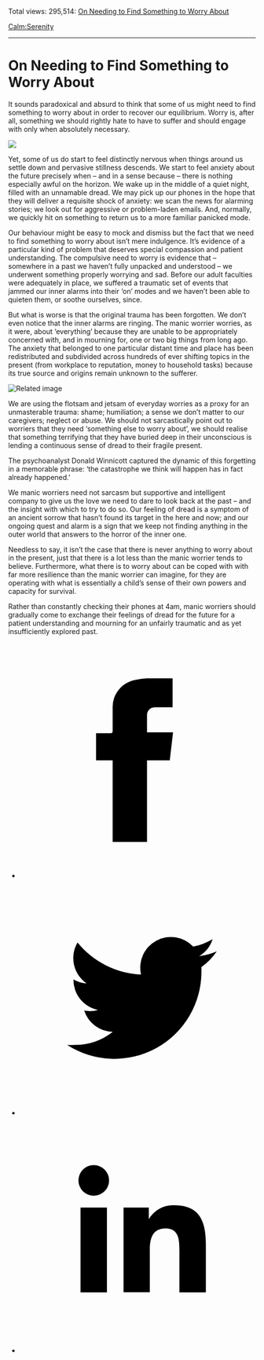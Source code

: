 Total views: 295,514: [On Needing to Find Something to Worry About](https://www.theschooloflife.com/thebookoflife/on-needing-to-find-something-to-worry-about/)

[Calm:](https://www.theschooloflife.com/thebookoflife/category/calm/)[Serenity](https://www.theschooloflife.com/thebookoflife/category/calm/serenity/)

* * *

# On Needing to Find Something to Worry About
<style>
						.alignnone {
  display: block;
  margin-left: auto;
  margin-right: auto;
  align: center:
}

.addtoany_share_save_container {
display:none;
}

.wp-block-image {
		display: block;
  margin-left: auto;
  margin-right: auto;
  width: 50%;
}

.aligncenter {
display: block;
  margin-left: auto;
  margin-right: auto;
  align: center:
}

@media only screen and (max-width: 500px) {
  .wp-block-image {
		display: block;
  margin-left: auto;
  margin-right: auto;
  width: 100%;
} }

h1 {max-width: 600px !important;
}
.s18-single-post .content-area .site-main article .post-cat-header-display + .old-wrapper p {
    font-size: 1.200em
}
						</style>

It sounds paradoxical and absurd to think that some of us might need to find something to worry about in order to recover our equilibrium. Worry is, after all, something we should rightly hate to have to suffer and should engage with only when absolutely necessary.

![](https://www.theschooloflife.com/thebookoflife/wp-content/uploads/2018/05/hockney.png)

Yet, some of us do start to feel distinctly nervous when things around us settle down and pervasive stillness descends. We start to feel anxiety about the future precisely when – and in a sense because – there is nothing especially awful on the horizon. We wake up in the middle of a quiet night, filled with an unnamable dread. We may pick up our phones in the hope that they will deliver a requisite shock of anxiety: we scan the news for alarming stories; we look out for aggressive or problem-laden emails. And, normally, we quickly hit on something to return us to a more familiar panicked mode.

Our behaviour might be easy to mock and dismiss but the fact that we need to find something to worry about isn’t mere indulgence. It’s evidence of a particular kind of problem that deserves special compassion and patient understanding. The compulsive need to worry is evidence that – somewhere in a past we haven’t fully unpacked and understood – we underwent something properly worrying and sad. Before our adult faculties were adequately in place, we suffered&nbsp;a traumatic set of events that jammed our inner alarms into their ‘on’ modes and we haven’t been able to quieten them, or soothe ourselves, since.

But what is worse is that the original trauma has been forgotten. We don’t even notice that the inner alarms are ringing. The manic worrier worries, as it were, about ‘everything’ because they are unable to be appropriately concerned with, and in mourning for, one or two big things from long ago. The anxiety that belonged to one particular distant time and place has been redistributed and subdivided across hundreds of ever shifting topics in the present (from workplace to reputation, money to household tasks) because its true source and origins remain unknown to the sufferer.

![Related image](http://ianthearchitect.org/wp-content/uploads/2017/02/David-Hockney-The-Luxor-Hotel.jpg)

We are using the flotsam and jetsam of everyday worries as a proxy for an unmasterable trauma: shame; humiliation; a sense we don’t matter to our caregivers; neglect or abuse. We should not sarcastically point out to worriers that they need ‘something else to worry about’, we should realise that something terrifying that they have buried deep in their unconscious is lending a continuous sense of dread to their fragile present.

The psychoanalyst Donald Winnicott captured the dynamic of this forgetting in a memorable phrase: ‘the catastrophe we think will happen has in fact already happened.’

We manic worriers need not sarcasm but supportive and intelligent company to give us the love we need to dare to look back at the past – and the insight with which to try to do so. Our feeling of dread is a symptom of an ancient sorrow that hasn’t found its target in the here and now; and our ongoing quest and alarm is a sign that we keep not finding anything in the outer world that answers to the horror of the inner one.

Needless to say, it isn’t the case that there is never anything to worry about in the present, just that there is a lot less than the manic worrier tends to believe. Furthermore, what there is to worry about can be coped with with far more resilience than the manic worrier can imagine, for they are operating with what is essentially a child’s sense of their own powers and capacity for survival.

Rather than constantly checking their phones at 4am, manic worriers should gradually come to exchange their feelings of dread for the future for a patient understanding and mourning for an unfairly traumatic and as yet insufficiently explored past.

<style>
    .iframe-class { display: block !important; }
</style>

- [<svg xmlns="http://www.w3.org/2000/svg" viewbox="0 0 26 26"><title>Facebook</title>
                    <g>
                        <path d="M8.38,10H9.92c.2,0,.29,0,.29-.28,0-.82,0-1.64,0-2.46a3.05,3.05,0,0,1,2.57-3.15A7.22,7.22,0,0,1,14,3.95c.86,0,1.71,0,2.57,0h.25v3.2h-2A.85.85,0,0,0,14,8c0,.62,0,1.24,0,1.91h2.87L16.51,13H14v9H10.21V13H8.38Z"></path>
                    </g>
                </svg>](http://www.facebook.com/sharer/sharer.php?u=https://www.theschooloflife.com/thebookoflife/on-needing-to-find-something-to-worry-about/)
- [<svg xmlns="http://www.w3.org/2000/svg" viewbox="0 0 26 26"><title>Twitter</title>
                    <path d="M21.69,7.9a6.75,6.75,0,0,1-1.94.53,3.39,3.39,0,0,0,1.48-1.87,6.76,6.76,0,0,1-2.14.82,3.38,3.38,0,0,0-5.75,3.08,9.59,9.59,0,0,1-7-3.53,3.38,3.38,0,0,0,1,4.51A3.36,3.36,0,0,1,5.89,11v0A3.38,3.38,0,0,0,8.6,14.37a3.39,3.39,0,0,1-1.53.06,3.38,3.38,0,0,0,3.15,2.35A6.78,6.78,0,0,1,6,18.22a6.87,6.87,0,0,1-.81,0A9.6,9.6,0,0,0,20,10.08q0-.22,0-.44A6.86,6.86,0,0,0,21.69,7.9Z"></path>
                </svg>](http://twitter.com/share?url=https://www.theschooloflife.com/thebookoflife/on-needing-to-find-something-to-worry-about/&text=&via=theschooloflife)
- [<svg xmlns="http://www.w3.org/2000/svg" viewbox="0 0 26 26"><title>LinkedIn</title>
<path class="cls-2" d="M6.67,10H9.58v9.36H6.67ZM8.13,5.32A1.69,1.69,0,1,1,6.44,7,1.69,1.69,0,0,1,8.13,5.32"></path><path class="cls-2" d="M11.41,10H14.2v1.28h0A3.06,3.06,0,0,1,17,9.75c2.95,0,3.49,1.94,3.49,4.46v5.14H17.57V14.79c0-1.09,0-2.48-1.51-2.48s-1.75,1.18-1.75,2.4v4.63H11.41Z"></path></svg>](https://www.linkedin.com/shareArticle?mini=true&url=https://www.theschooloflife.com/thebookoflife/on-needing-to-find-something-to-worry-about/)
